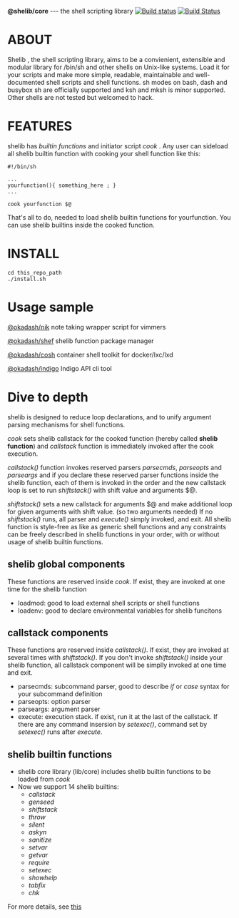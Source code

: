 **@shelib/core** --- the shell scripting library  [![Build status](https://ci.appveyor.com/api/projects/status/noggl5ogly15wctq?svg=true)](https://ci.appveyor.com/project/okadasd/shelib) [![Build Status](https://travis-ci.org/okadash/shelib.svg?branch=dev)](https://travis-ci.org/okadash/shelib)

# ABOUT
Shelib , the shell scripting library, aims to be a convienient, extensible and modular library for /bin/sh and other shells on Unix-like systems. Load it for your scripts and make more simple, readable, maintainable and well-documented shell scripts and shell functions. sh modes on bash, dash and busybox sh are officially supported and ksh and mksh is minor supported. Other shells are not tested but welcomed to hack.

# FEATURES
shelib has *builtin functions* and initiator script *cook* .  Any user can sideload all shelib builtin function with cooking your shell function like this:
```
#!/bin/sh

...
yourfunction(){ something_here ; }
...

cook yourfunction $@
```
That's all to do, needed to load shelib builtin functions for yourfunction. You can use shelib builtins inside the cooked function.

# INSTALL

```
cd this_repo_path
./install.sh
```

# Usage sample

[@okadash/nik](https://github.com/okadash/nik) note taking wrapper script for vimmers

[@okadash/shef](https://github.com/okadash/shef) shelib function package manager

[@okadash/cosh](https://github.com/okadash/cosh) container shell toolkit for docker/lxc/lxd

[@okadash/indigo](https://github.com/okadash/indigo) Indigo API cli tool

# Dive to depth

shelib is designed to reduce loop declarations, and to unify argument parsing mechanisms for shell functions.

*cook* sets shelib callstack for the cooked function (hereby called **shelib function**) and *callstack* function is immediately invoked after the cook execution.

*callstack()* function invokes reserved parsers *parsecmds*, *parseopts* and *parseargs* and if you declare these reserved parser functions inside the shelib function, each of them is invoked in the order and the new callstack loop is set to run *shiftstack()* with shift value and arguments $@.

*shiftstack()* sets a new callstack for arguments $@ and make additional loop for given arguments with shift value. (so two arguments needed)
If no *shiftstack()* runs, all parser and *execute()* simply invoked, and exit.
All shelib function is style-free as like as generic shell functions and any constraints can be freely described in shelib functions in your order, with or without usage of shelib builtin functions.

## shelib global components
These functions are reserved inside *cook*. If exist, they are invoked at one time for the shelib function
* loadmod: good to load external shell scripts or shell functions
* loadenv: good to declare environmental variables for shelib funcitons

## callstack components
These functions are reserved inside *callstack()*. If exist, they are invoked at several times with *shiftstack()*. If you don't invoke *shiftstack()* inside your shelib function, all callstack component will be simplly invoked at one time and exit.
* parsecmds: subcommand parser, good to describe *if* or *case* syntax for your subcommand definition
* parseopts: option parser
* parseargs: argument parser
* execute: execution stack. if exist, run it at the last of the callstack. If there are any command insersion by *setexec()*, command set by *setexec()* runs after *execute*.

## shelib builtin functions
* shelib core library (lib/core) includes shelib builtin functions to be loaded from *cook*
* Now we support 14 shelib builtins:
  - *callstack*
  - *genseed*
  - *shiftstack*
  - *throw*
  - *silent*
  - *askyn*
  - *sanitize*
  - *setvar*
  - *getvar*
  - *require*
  - *setexec*
  - *showhelp*
  - *tabfix*
  - *chk*

For more details, see [this](https://github.com/okadash/shelib-v5/blob/master/INTERNAL.md)
